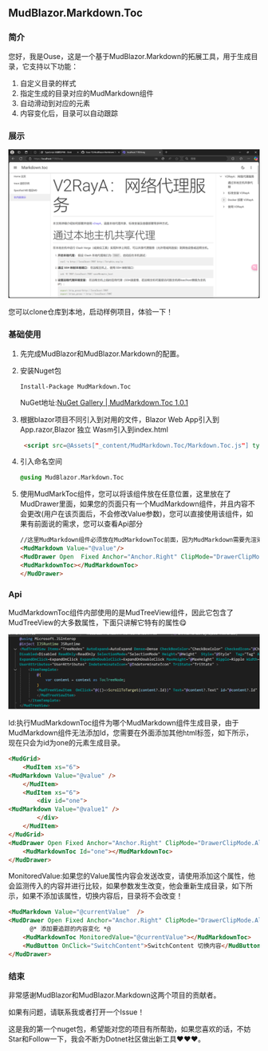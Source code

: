 ##                    MudBlazor.Markdown.Toc

### 简介

您好，我是Ouse，这是一个基于MudBlazor.Markdown的拓展工具，用于生成目录，它支持以下功能：

1. 自定义目录的样式
2. 指定生成的目录对应的MudMarkdown组件
3. 自动滑动到对应的元素
4. 内容变化后，目录可以自动跟踪

### 展示

![image-20250329193214217](assets/image-20250329193214217.png)

您可以clone仓库到本地，启动样例项目，体验一下！

### 基础使用

1. 先完成MudBlazor和MudBlazor.Markdown的配置。

2. 安装Nuget包   

   ```shell
   Install-Package MudMarkdown.Toc
   ```

   NuGet地址:[NuGet Gallery | MudMarkdown.Toc 1.0.1](https://www.nuget.org/packages/MudMarkdown.Toc/#readme-body-tab)

3. 根据blazor项目不同引入到对用的文件，Blazor Web App引入到App.razor,Blazor 独立 Wasm引入到index.html

   ```html
    <script src=@Assets["_content/MudMarkdown.Toc/Markdown.Toc.js"] type="module"></scrip>
   ```

4. 引入命名空间

   ```css
   @using MudBlazor.Markdown.Toc
   ```

5. 使用MudMarkToc组件，您可以将该组件放在任意位置，这里放在了MudDrawer里面，如果您的页面只有一个MudMarkdown组件，并且内容不会更改(用户在该页面后，不会修改Value参数)，您可以直接使用该组件，如果有前面说的需求，您可以查看Api部分

   ```html
   //这里MudMarkdown组件必须放在MudMarkdownToc前面，因为MudMarkdown需要先渲染，MudMarkdownToc才能正常解析！
   <MudMarkdown Value="@value"/>
   <MudDrawer Open  Fixed Anchor="Anchor.Right" ClipMode="DrawerClipMode.Always">
   <MudMarkdownToc></MudMarkdownToc>
   </MudDrawer>
   ```

### Api

MudMarkdownToc组件内部使用的是MudTreeView组件，因此它包含了MudTreeView的大多数属性，下面只讲解它特有的属性😋

![image-20250329201010291](assets/image-20250329201010291.png)

Id:执行MudMarkdownToc组件为哪个MudMarkdown组件生成目录，由于MudMarkdown组件无法添加Id，您需要在外面添加其他html标签，如下所示，现在只会为id为one的元素生成目录。

```html
<MudGrid>
    <MudItem xs="6">
<MudMarkdown Value="@value" />
    </MudItem>
    <MudItem xs="6">
        <div id="one">
<MudMarkdown Value="@value1" />
        </div>
    </MudItem>
</MudGrid>
<MudDrawer Open Fixed Anchor="Anchor.Right" ClipMode="DrawerClipMode.Always">
    <MudMarkdownToc Id="one"></MudMarkdownToc>
</MudDrawer>
```

MonitoredValue:如果您的Value属性内容会发送改变，请使用添加这个属性，他会监测传入的内容并进行比较，如果参数发生改变，他会重新生成目录，如下所示，如果不添加该属性，切换内容后，目录将不会改变！

```html
<MudMarkdown Value="@currentValue"  />
<MudDrawer Open Fixed Anchor="Anchor.Right" ClipMode="DrawerClipMode.Always">
      @* 添加要追踪的内容变化 *@
    <MudMarkdownToc MonitoredValue="@currentValue"></MudMarkdownToc>
    <MudButton OnClick="SwitchContent">SwitchContent 切换内容</MudButton>
</MudDrawer>
```

### 结束

非常感谢MudBlazor和MudBlazor.Markdown这两个项目的贡献者。

如果有问题，请联系我或者打开一个Issue！

这是我的第一个nuget包，希望能对您的项目有所帮助，如果您喜欢的话，不妨Star和Follow一下，我会不断为Dotnet社区做出新工具❤❤❤。
